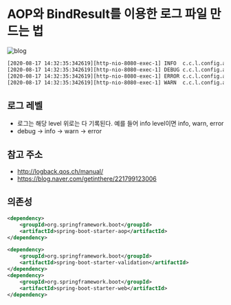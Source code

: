 # AOP와 BindResult를 이용한 로그 파일 만드는 법

![blog](https://postfiles.pstatic.net/MjAyMDA4MTdfOTQg/MDAxNTk3NjQyNzU1MjY1.wegGpyy9N6Z2jnUqWWC8yz2nezoUqfhIUpC4NSQVDxcg.7Q2Pdnza4II3ggt5MeI0SIxM-eVKdgUq62QsHSnvO58g.PNG.getinthere/Screenshot_38.png?type=w773)

```xml
[2020-08-17 14:32:35:342619][http-nio-8080-exec-1] INFO  c.c.l.config.aop.warn.BindingAdvice - 인포 찍혀?
[2020-08-17 14:32:35:342619][http-nio-8080-exec-1] DEBUG c.c.l.config.aop.warn.BindingAdvice - 디버그 찍혀?
[2020-08-17 14:32:35:342619][http-nio-8080-exec-1] ERROR c.c.l.config.aop.warn.BindingAdvice - 에러 찍혀?
[2020-08-17 14:32:35:342619][http-nio-8080-exec-1] WARN  c.c.l.config.aop.warn.BindingAdvice - com.cos.logtest.controller.IndexController : user() 올바른 형식의 이메일 주소여야 합니다
```

## 로그 레벨

- 로그는 해당 level 위로는 다 기록된다. 예를 들어 info level이면 info, warn, error
- debug -> info -> warn -> error

## 참고 주소

- http://logback.qos.ch/manual/
- https://blog.naver.com/getinthere/221799123006


## 의존성

```xml
<dependency>
	<groupId>org.springframework.boot</groupId>
	<artifactId>spring-boot-starter-aop</artifactId>
</dependency>

<dependency>
	<groupId>org.springframework.boot</groupId>
	<artifactId>spring-boot-starter-validation</artifactId>
</dependency>
<dependency>
	<groupId>org.springframework.boot</groupId>
	<artifactId>spring-boot-starter-web</artifactId>
</dependency>
```
